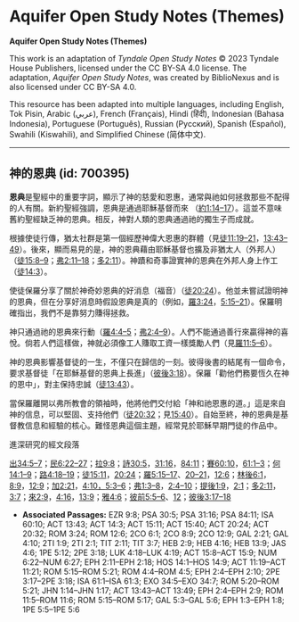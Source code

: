 # Aquifer Open Study Notes (Themes)

**Aquifer Open Study Notes (Themes)**

This work is an adaptation of *Tyndale Open Study Notes* © 2023 Tyndale House Publishers, licensed under the CC BY\-SA 4\.0 license. The adaptation, *Aquifer Open Study Notes*, was created by BiblioNexus and is also licensed under CC BY\-SA 4\.0\.

This resource has been adapted into multiple languages, including English, Tok Pisin, Arabic (عربي), French (Français), Hindi (हिंदी), Indonesian (Bahasa Indonesia), Portuguese (Português), Russian (Русский), Spanish (Español), Swahili (Kiswahili), and Simplified Chinese (简体中文).



--------------------------------

## 神的恩典 (id: 700395)

**恩典**是聖經中的重要字詞，顯示了神的慈愛和恩惠，通常與祂如何拯救那些不配得的人有關。新約聖經強調，恩典是通過耶穌基督而來 （[約1:14–17](https://ref.ly/John1:14-John1:17)）。這並不意味舊約聖經缺乏神的恩典。相反，神對人類的恩典通過祂的獨生子而成就。

根據使徒行傳，猶太社群是第一個經歷神偉大恩惠的群體（見[徒11:19–21](https://ref.ly/Acts11:19-Acts11:21)，[13:43–49](https://ref.ly/Acts13:43-Acts13:49)）。後來，顯而易見的是，神的恩典藉由耶穌基督也擴及非猶太人（外邦人）（[徒15:8–9](https://ref.ly/Acts15:8-Acts15:9)；[弗2:11–18](https://ref.ly/Eph2:11-Eph2:18)；[多2:11](https://ref.ly/Titus2:11)）。神蹟和奇事證實神的恩典在外邦人身上作工（[徒14:3](https://ref.ly/Acts14:3)）。

使徒保羅分享了關於神奇妙恩典的好消息（福音）（[徒20:24](https://ref.ly/Acts20:24)）。他並未嘗試證明神的恩典，但在分享好消息時假設恩典是真的（例如，[羅3:24](https://ref.ly/Rom3:24)，[5:15–21](https://ref.ly/Rom5:15-Rom5:21)）。保羅明確指出，我們不是靠努力賺得拯救。

神只通過祂的恩典來行動（[羅4:4–5](https://ref.ly/Rom4:4-Rom4:5)；[弗2:4–9](https://ref.ly/Eph2:4-Eph2:9)）。人們不能通過善行來贏得神的喜悅。倘若人們這樣做，神就必須像工人賺取工資一樣獎勵人們（見[羅11:5–6](https://ref.ly/Rom11:5-Rom11:6)）。

神的恩典影響基督徒的一生，不僅只在歸信的一刻。彼得後書的結尾有一個命令，要求基督徒「在耶穌基督的恩典上長進」（[彼後3:18](https://ref.ly/2Pet3:18)）。保羅「勸他們務要恆久在神的恩中」，對主保持忠誠（[徒13:43](https://ref.ly/Acts13:43)）。

當保羅離開以弗所教會的領袖時，他將他們交付給「神和祂恩惠的道。」這是來自神的信息，可以堅固、支持他們（[徒20:32](https://ref.ly/Acts20:32)；見[15:40](https://ref.ly/Acts15:40)）。自始至終，神的恩典是基督教信息和經驗的核心。難怪恩典這個主題，經常見於耶穌早期門徒的作品中。

進深研究的經文段落

[出34:5–7](https://ref.ly/Exod34:5-Exod34:7)；[民6:22–27](https://ref.ly/Num6:22-Num6:27)；[拉9:8](https://ref.ly/Ezra9:8)；[詩30:5](https://ref.ly/Ps30:5)，[31:16](https://ref.ly/Ps31:16)，[84:11](https://ref.ly/Ps84:11)；[賽60:10](https://ref.ly/Isa60:10)，[61:1–3](https://ref.ly/Isa61:1-Isa61:3)；[何14:1–9](https://ref.ly/Hos14:1-Hos14:9)；[路4:18–19](https://ref.ly/Luke4:18-Luke4:19)；[徒15:11](https://ref.ly/Acts15:11)，[20:24](https://ref.ly/Acts20:24)；[羅5:15–17](https://ref.ly/Rom5:15-Rom5:17)、[20–21](https://ref.ly/Rom5:20-Rom5:21)，[12:6](https://ref.ly/Rom12:6)；[林後6:1](https://ref.ly/2Cor6:1)，[8:9](https://ref.ly/2Cor8:9)，[12:9](https://ref.ly/2Cor12:9)；[加2:21](https://ref.ly/Gal2:21)，[4:10，](https://ref.ly/Gal4:10)[5:3–6](https://ref.ly/Gal5:3-Gal5:6)；[弗1:3–8](https://ref.ly/Eph1:3-Eph1:8)，[2:4–10](https://ref.ly/Eph2:4-Eph2:10)；[提後1:9](https://ref.ly/2Tim1:9)，[2:1](https://ref.ly/2Tim2:1)；[多2:11](https://ref.ly/Titus2:11)，[3:7](https://ref.ly/Titus3:7)；[來2:9](https://ref.ly/Heb2:9)，[4:16](https://ref.ly/Heb4:16)，[13:9](https://ref.ly/Heb13:9)；[雅4:6](https://ref.ly/Jas4:6)；[彼前5:5–6](https://ref.ly/1Pet5:5-1Pet5:6)、[12](https://ref.ly/1Pet5:12)；[彼後3:17–18](https://ref.ly/2Pet3:17-2Pet3:18)

* **Associated Passages:** EZR 9:8; PSA 30:5; PSA 31:16; PSA 84:11; ISA 60:10; ACT 13:43; ACT 14:3; ACT 15:11; ACT 15:40; ACT 20:24; ACT 20:32; ROM 3:24; ROM 12:6; 2CO 6:1; 2CO 8:9; 2CO 12:9; GAL 2:21; GAL 4:10; 2TI 1:9; 2TI 2:1; TIT 2:11; TIT 3:7; HEB 2:9; HEB 4:16; HEB 13:9; JAS 4:6; 1PE 5:12; 2PE 3:18; LUK 4:18–LUK 4:19; ACT 15:8–ACT 15:9; NUM 6:22–NUM 6:27; EPH 2:11–EPH 2:18; HOS 14:1–HOS 14:9; ACT 11:19–ACT 11:21; ROM 5:15–ROM 5:21; ROM 4:4–ROM 4:5; EPH 2:4–EPH 2:10; 2PE 3:17–2PE 3:18; ISA 61:1–ISA 61:3; EXO 34:5–EXO 34:7; ROM 5:20–ROM 5:21; JHN 1:14–JHN 1:17; ACT 13:43–ACT 13:49; EPH 2:4–EPH 2:9; ROM 11:5–ROM 11:6; ROM 5:15–ROM 5:17; GAL 5:3–GAL 5:6; EPH 1:3–EPH 1:8; 1PE 5:5–1PE 5:6

